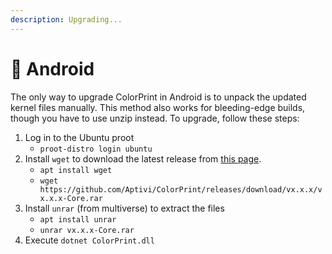 ```yaml
---
description: Upgrading...
---
```


# 📲 Android

The only way to upgrade ColorPrint in Android is to unpack the updated kernel files manually. This method also works for bleeding-edge builds, though you have to use unzip instead. To upgrade, follow these steps:

1. Log in to the Ubuntu proot
   * `proot-distro login ubuntu`
2. Install `wget` to download the latest release from [this page](https://github.com/Aptivi/ColorPrint/releases).
   * `apt install wget`
   * `wget https://github.com/Aptivi/ColorPrint/releases/download/vx.x.x/vx.x.x-Core.rar`
3. Install `unrar` (from multiverse) to extract the files
   * `apt install unrar`
   * `unrar vx.x.x-Core.rar`
4. Execute `dotnet ColorPrint.dll`
